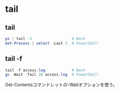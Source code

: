 ﻿# tail

## tail

```powershell
ps | tail -3                  # Bash
Get-Process | select -Last 3  # PowerShell
```

## tail -f

```powershell
tail -f access.log            # Bash
gc -Wait -Tail 10 access.log  # PowerShell
```

Get-Contentsコマンドレットの-Waitオプションを使う。
